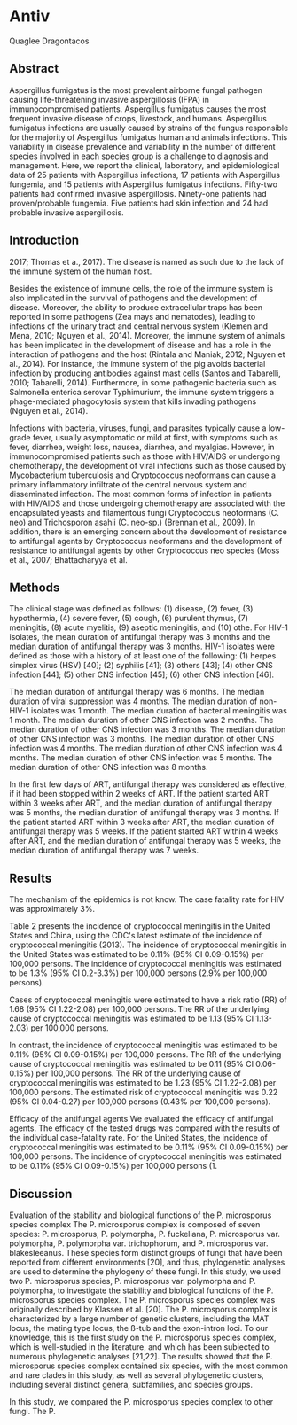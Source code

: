 # Antiv
Quaglee Dragontacos


## Abstract
Aspergillus fumigatus is the most prevalent airborne fungal pathogen causing life-threatening invasive aspergillosis (IFPA) in immunocompromised patients. Aspergillus fumigatus causes the most frequent invasive disease of crops, livestock, and humans. Aspergillus fumigatus infections are usually caused by strains of the fungus responsible for the majority of Aspergillus fumigatus human and animals infections. This variability in disease prevalence and variability in the number of different species involved in each species group is a challenge to diagnosis and management. Here, we report the clinical, laboratory, and epidemiological data of 25 patients with Aspergillus infections, 17 patients with Aspergillus fungemia, and 15 patients with Aspergillus fumigatus infections. Fifty-two patients had confirmed invasive aspergillosis. Ninety-one patients had proven/probable fungemia. Five patients had skin infection and 24 had probable invasive aspergillosis.


## Introduction
 2017; Thomas et a., 2017). The disease is named as such due to the lack of the immune system of the human host.

Besides the existence of immune cells, the role of the immune system is also implicated in the survival of pathogens and the development of disease. Moreover, the ability to produce extracellular traps has been reported in some pathogens (Zea mays and nematodes), leading to infections of the urinary tract and central nervous system (Klemen and Mena, 2010; Nguyen et al., 2014). Moreover, the immune system of animals has been implicated in the development of disease and has a role in the interaction of pathogens and the host (Rintala and Maniak, 2012; Nguyen et al., 2014). For instance, the immune system of the pig avoids bacterial infection by producing antibodies against mast cells (Santos and Tabarelli, 2010; Tabarelli, 2014). Furthermore, in some pathogenic bacteria such as Salmonella enterica serovar Typhimurium, the immune system triggers a phage-mediated phagocytosis system that kills invading pathogens (Nguyen et al., 2014).

Infections with bacteria, viruses, fungi, and parasites typically cause a low-grade fever, usually asymptomatic or mild at first, with symptoms such as fever, diarrhea, weight loss, nausea, diarrhea, and myalgias. However, in immunocompromised patients such as those with HIV/AIDS or undergoing chemotherapy, the development of viral infections such as those caused by Mycobacterium tuberculosis and Cryptococcus neoformans can cause a primary inflammatory infiltrate of the central nervous system and disseminated infection. The most common forms of infection in patients with HIV/AIDS and those undergoing chemotherapy are associated with the encapsulated yeasts and filamentous fungi Cryptococcus neoformans (C. neo) and Trichosporon asahii (C. neo-sp.) (Brennan et al., 2009). In addition, there is an emerging concern about the development of resistance to antifungal agents by Cryptococcus neoformans and the development of resistance to antifungal agents by other Cryptococcus neo species (Moss et al., 2007; Bhattacharyya et al.


## Methods
The clinical stage was defined as follows: (1) disease, (2) fever, (3) hypothermia, (4) severe fever, (5) cough, (6) purulent thymus, (7) meningitis, (8) acute myelitis, (9) aseptic meningitis, and (10) othe. For HIV-1 isolates, the mean duration of antifungal therapy was 3 months and the median duration of antifungal therapy was 3 months. HIV-1 isolates were defined as those with a history of at least one of the following: (1) herpes simplex virus (HSV) [40]; (2) syphilis [41]; (3) others [43]; (4) other CNS infection [44]; (5) other CNS infection [45]; (6) other CNS infection [46].

The median duration of antifungal therapy was 6 months. The median duration of viral suppression was 4 months. The median duration of non-HIV-1 isolates was 1 month. The median duration of bacterial meningitis was 1 month. The median duration of other CNS infection was 2 months. The median duration of other CNS infection was 3 months. The median duration of other CNS infection was 3 months. The median duration of other CNS infection was 4 months. The median duration of other CNS infection was 4 months. The median duration of other CNS infection was 5 months. The median duration of other CNS infection was 8 months.

In the first few days of ART, antifungal therapy was considered as effective, if it had been stopped within 2 weeks of ART. If the patient started ART within 3 weeks after ART, and the median duration of antifungal therapy was 5 months, the median duration of antifungal therapy was 3 months. If the patient started ART within 3 weeks after ART, the median duration of antifungal therapy was 5 weeks. If the patient started ART within 4 weeks after ART, and the median duration of antifungal therapy was 5 weeks, the median duration of antifungal therapy was 7 weeks.


## Results
The mechanism of the epidemics is not know. The case fatality rate for HIV was approximately 3%.

Table 2 presents the incidence of cryptococcal meningitis in the United States and China, using the CDC's latest estimate of the incidence of cryptococcal meningitis (2013). The incidence of cryptococcal meningitis in the United States was estimated to be 0.11% (95% CI 0.09-0.15%) per 100,000 persons. The incidence of cryptococcal meningitis was estimated to be 1.3% (95% CI 0.2-3.3%) per 100,000 persons (2.9% per 100,000 persons).

Cases of cryptococcal meningitis were estimated to have a risk ratio (RR) of 1.68 (95% CI 1.22-2.08) per 100,000 persons. The RR of the underlying cause of cryptococcal meningitis was estimated to be 1.13 (95% CI 1.13-2.03) per 100,000 persons.

In contrast, the incidence of cryptococcal meningitis was estimated to be 0.11% (95% CI 0.09-0.15%) per 100,000 persons. The RR of the underlying cause of cryptococcal meningitis was estimated to be 0.11 (95% CI 0.06-0.15%) per 100,000 persons. The RR of the underlying cause of cryptococcal meningitis was estimated to be 1.23 (95% CI 1.22-2.08) per 100,000 persons. The estimated risk of cryptococcal meningitis was 0.22 (95% CI 0.04-0.27) per 100,000 persons (0.43% per 100,000 persons).

Efficacy of the antifungal agents
We evaluated the efficacy of antifungal agents. The efficacy of the tested drugs was compared with the results of the individual case-fatality rate. For the United States, the incidence of cryptococcal meningitis was estimated to be 0.11% (95% CI 0.09-0.15%) per 100,000 persons. The incidence of cryptococcal meningitis was estimated to be 0.11% (95% CI 0.09-0.15%) per 100,000 persons (1.


## Discussion
Evaluation of the stability and biological functions of the P. microsporus species complex
The P. microsporus complex is composed of seven species: P. microsporus, P. polymorpha, P. fuckeliana, P. microsporus var. polymorpha, P. polymorpha var. trichophorum, and P. microsporus var. blakesleeanus. These species form distinct groups of fungi that have been reported from different environments [20], and thus, phylogenetic analyses are used to determine the phylogeny of these fungi. In this study, we used two P. microsporus species, P. microsporus var. polymorpha and P. polymorpha, to investigate the stability and biological functions of the P. microsporus species complex. The P. microsporus species complex was originally described by Klassen et al. [20]. The P. microsporus complex is characterized by a large number of genetic clusters, including the MAT locus, the mating type locus, the ß-tub and the exon-intron loci. To our knowledge, this is the first study on the P. microsporus species complex, which is well-studied in the literature, and which has been subjected to numerous phylogenetic analyses [21,22]. The results showed that the P. microsporus species complex contained six species, with the most common and rare clades in this study, as well as several phylogenetic clusters, including several distinct genera, subfamilies, and species groups.

In this study, we compared the P. microsporus species complex to other fungi. The P.
